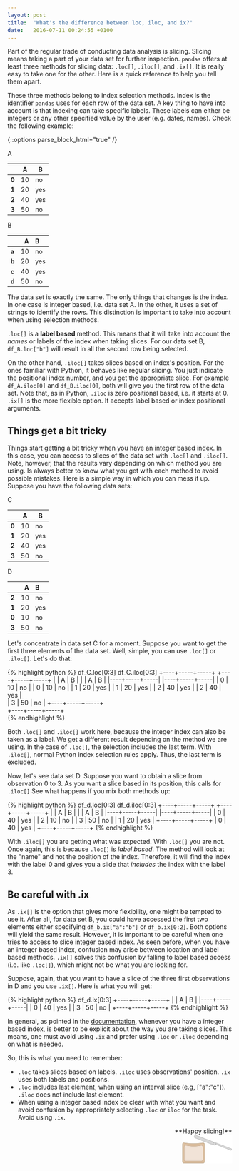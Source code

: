 ```yaml
---
layout: post
title:  "What's the difference between loc, iloc, and ix?"
date:   2016-07-11 00:24:55 +0100
---
```


Part of the regular trade of conducting data analysis is slicing. Slicing means taking a part of your data set for further inspection. `pandas` offers at least three methods for slicing data: `.loc[]`, `.iloc[]`, and `.ix[]`. It is really easy to take one for the other. Here is a quick reference to help you tell them apart.

These three methods belong to index selection methods. Index is the identifier `pandas` uses for each row of the data set. A key thing to have into account is that indexing can take specific labels. These labels can either be integers or any other specified value by the user (e.g. dates, names). Check the following example:

{::options parse_block_html="true" /}


<div class="tables-back">

<span class="table-ref"> A </span>

<div class="next-two-tables">

|    |   A | B   |
|--- |:---:| ----|
|  **0** |  10 | no  |
|  **1** |  20 | yes |
|  **2** |  40 | yes |
|  **3** |  50 | no  |

</div>

<span class="table-ref"> B </span>

<div class="next-two-tables">


|    |   A | B   |
|:---|----:|:----|
| **a**  |  10 | no  |
| **b**  |  20 | yes |
| **c**  |  40 | yes |
| **d**  |  50 | no  |



</div>

</div>



The data set is exactly the same. The only things that changes is the index. In one case is integer based, i.e. data set A. In the other, it uses a set of strings to identify the rows. This distinction is important to take into account when using selection methods.

`.loc[]` is a **label based** method. This means that it will take into account the *names* or labels of the index when taking slices. For our data set B, `df_B.loc["b"]` will result in all the second row being selected. 

On the other hand, `.iloc[]` takes slices based on index's position. For the ones familiar with Python, it behaves like regular slicing. You just indicate the positional index number, and you get the appropriate slice. For example `df_A.iloc[0]` and `df_B.iloc[0]`, both will give you the first row of the data set. Note that, as in Python, `.iloc` is zero positional based, i.e. it starts at 0. `.ix[]` is the more flexible option. It accepts label based or index positional arguments.

## Things get a bit tricky

Things start getting a bit tricky when you have an integer based index. In this case, you can access to slices of the data set with `.loc[]` and `.iloc[]`. Note, however, that the results vary depending on which method you are using. Is always better to know what you get with each method to avoid possible mistakes. Here is a simple way in which you can mess it up. Suppose you have the following data sets:

<div class="tables-back">



<span class="table-ref"> C </span>

<div class="next-two-tables">

|    |   A | B   |
|--- |:---:| ----|
|  **0** |  10 | no  |
|  **1** |  20 | yes |
|  **2** |  40 | yes |
|  **3** |  50 | no  |

</div>

<div class="next-two-tables">

<span class="table-ref"> D </span>



|    |   A | B   |
|:---|----:|:----|
| **2**  |  10 | no  |
| **1**  |  20 | yes |
| **0**  |  10 | no  |
| **3**  |  50 | no  |



</div>

</div>

Let's concentrate in data set C for a moment. Suppose you want to get the first three elements of the data set. Well, simple, you can use `.loc[]` or `.iloc[]`. Let's do that:

{% highlight python %}
df_C.loc[0:3]			df_C.iloc[0:3]
+----+-----+-----+		+----+-----+-----+
|    |   A | B   |		|    |   A | B   |
|----+-----+-----|		|----+-----+-----|
|  0 |  10 | no  |		|  0 |  10 | no  |
|  1 |  20 | yes |		|  1 |  20 | yes |
|  2 |  40 | yes |		|  2 |  40 | yes |				
|  3 |  50 | no  |		+----+-----+-----+	
+----+-----+-----+				
{% endhighlight %}

Both `.loc[]` and `.iloc[]` work here, because the integer index can also be taken as a label. We get a different result depending on the method we are using. In the case of `.loc[]`, the selection includes the last term. With `.iloc[]`, normal Python index selection rules apply. Thus, the last term is excluded.

Now, let's see data set D. Suppose you want to obtain a slice from observation 0 to 3. As you want a slice based in its position, this calls for `.iloc[]` See what happens if you mix both methods up:

{% highlight python %}
df_d.loc[0:3]			df_d.iloc[0:3]
+----+-----+-----+		+----+-----+-----+
|    |   A | B   |		|    |   A | B   |
|----+-----+-----|		|----+-----+-----|
|  0 |  40 | yes |		|  2 |  10 | no  |
|  3 |  50 | no  |		|  1 |  20 | yes |
+----+-----+-----+		|  0 |  40 | yes |
				+----+-----+-----+
{% endhighlight %}

With `.iloc[]` you are getting what was expected. With `.loc[]` you are not. Once again, this is because `.loc[]` is *label based*. The method will look at the "name" and not the position of the index. Therefore, it will find the index with the label 0 and gives you a slide that *includes* the index with the label 3. 

## Be careful with .ix

As `.ix[]` is the option that gives more flexibility, one might be tempted to use it. After all, for data set B, you could have accessed the first two elements either specifying `df_b.ix["a":"b"]` or `df_b.ix[0:2]`. Both options will yield the same result. However, it is important to be careful when one tries to access to slice integer based index. As seen before, when you have an integer based index, confusion may arise between location and label based methods. `.ix[]` solves this confusion by falling to label based access (i.e. like `.loc[]`), which might not be what you are looking for. 

Suppose, again, that you want to have a slice of the three first observations in D and you use `.ix[]`. Here is what you will get:

{% highlight python %}
df_d.ix[0:3]
+----+-----+-----+
|    |   A | B   |
|----+-----+-----|
|  0 |  40 | yes |
|  3 |  50 | no  |
+----+-----+-----+
{% endhighlight %}

In general, as pointed in the [documentation](http://pandas.pydata.org/pandas-docs/stable/indexing.html), whenever you have a integer based index, is better to be explicit about the way you are taking slices. This means, one must avoid using `.ix` and prefer using `.loc` or `.iloc` depending on what is needed. 

So, this is what you need to remember:

- `.loc` takes slices based on labels. `.iloc` uses observations' position. `.ix` uses both labels and positions.
- `.loc` includes last element, when using an interval slice (e.g, ["a":"c"]). `.iloc` does not include last element.
- When using a integer based index be clear with what you want and avoid confusion by appropriately selecting `.loc` or `iloc` for the task. Avoid using `.ix`. 

<div align="right">  
**Happy slicing!**  <br> <img src="/img/slicing.png" alt="slice"> 
</div>











